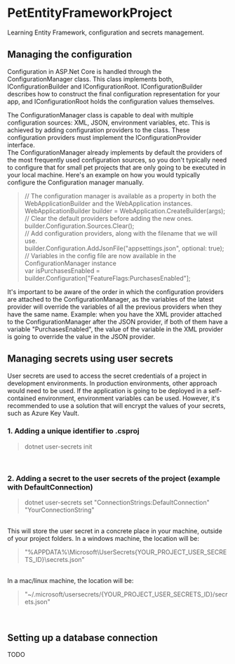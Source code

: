 # PetEntityFrameworkProject
Learning Entity Framework, configuration and secrets management.

## Managing the configuration
Configuration in ASP.Net Core is handled through the ConfigurationManager class. This class implements both,
IConfigurationBuilder and IConfigurationRoot. IConfigurationBuilder describes how to construct the final configuration representation for your app, and IConfigurationRoot holds the configuration values themselves.

The ConfigurationManager class is capable to deal with multiple configuration sources: XML, JSON, environment
variables, etc. This is achieved by adding configuration providers to the class. These configuration providers
must implement the IConfigurationProvider interface.
<br>
The ConfigurationManager already implements by default the providers of the most frequently used configuration
sources, so you don't typically need to configure that for small pet projects that are only going to be 
executed in your local machine. Here's an example on how you would typically configure the Configuration manager manually.
<br>

> // The configuration manager is available as a property in both the WebApplicationBuilder and the WebApplication instances. <br>
> WebApplicationBuilder builder = WebApplication.CreateBuilder(args); <br>
> // Clear the default providers before adding the new ones. <br>
> builder.Configuration.Sources.Clear(); <br>
> // Add configuration providers, along with the filename that we will use. <br>
> builder.Configuration.AddJsonFile("appsettings.json", optional: true); <br>
> // Variables in the config file are now available in the ConfigurationManager instance <br>
> var isPurchasesEnabled = builder.Configuration["FeatureFlags:PurchasesEnabled"]; <br>

It's important to be aware of the order in which the configuration providers are attached to the 
ConfigurationManager, as the variables of the latest provider will override the variables of all the previous
providers when they have the same name. Example: when you have the XML provider attached to the ConfigurationManager after the JSON provider, if both of them have a variable "PurchasesEnabled", the value
of the variable in the XML provider is going to override the value in the JSON provider.
<br>

## Managing secrets using user secrets
User secrets are used to access the secret credentials of a project in development environments. In 
production environments, other approach would need to be used. If the application is going to be deployed
in a self-contained environment, environment variables can be used. However, it's recommended to use a 
solution that will encrypt the values of your secrets, such as Azure Key Vault.

### 1. Adding a unique identifier to .csproj
> dotnet user-secrets init
<br>

### 2. Adding a secret to the user secrets of the project (example with DefaultConnection)
> dotnet user-secrets set "ConnectionStrings:DefaultConnection" "YourConnectionString"
<br>
This will store the user secret in a concrete place in your machine, outside of your project folders.
In a windows machine, the location will be:

> "%APPDATA%\Microsoft\UserSecrets\{YOUR_PROJECT_USER_SECRETS_ID}\secrets.json"
<br>
In a mac/linux machine, the location will be:

> "~/.microsoft/usersecrets/{YOUR_PROJECT_USER_SECRETS_ID}/secrets.json"
<br>

## Setting up a database connection
TODO